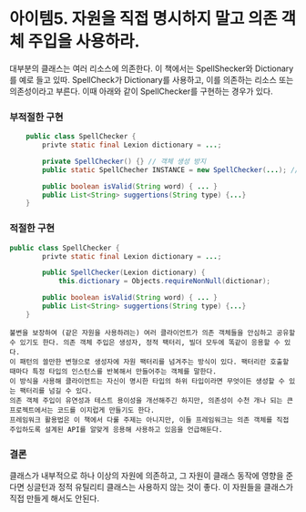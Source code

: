 # 아이템5. 자원을 직접 명시하지 말고 의존 객체 주입을 사용하라.

대부분의 클래스는 여러 리소스에 의존한다. 이 책에서는 SpellShecker와 Dictionary를 예로 들고 있따. 
SpellCheck가 Dictionary를 사용하고, 이를 의존하는 리소스 또는 의존성이라고 부른다. 이때 아래와 같이 SpellChecker를 구현하는 경우가 있다.

### 부적절한 구현
``` java
    public class SpellChecker {
        privte static final Lexion dictionary = ...;

        private SpellChecker() {} // 객체 생성 방지
        public static SpellChecher INSTANCE = new SpellChecker(...); //static으로 생성

        public boolean isValid(String word) { ... }
        public List<String> suggertions(String type) {...}
    }
```

### 적절한 구현
```java
public class SpellChecker {
        privte static final Lexion dictionary = ...;

        public SpellChecker(Lexion dictionary) {
            this.dictionary = Objects.requireNonNull(dictionar);

        public boolean isValid(String word) { ... }
        public List<String> suggertions(String type) {...}
    }
```

```
불변을 보장하여 (같은 자원을 사용하려는) 여러 클라이언트가 의존 객체들을 안심하고 공유할 수 있기도 한다. 의존 객체 주입은 생성자, 정적 팩터리, 빌더 모두에 똑같이 응용할 수 있다.
이 패턴의 쓸만한 변형으로 생성자에 자원 팩터리를 넘겨주는 방식이 있다. 팩터리란 호출할 때마다 특정 타입의 인스턴스를 반복해서 만들어주는 객체를 말한다.
이 방식을 사용해 클라이언트는 자신이 명시한 타입의 하위 타입이라면 무엇이든 생성할 수 있는 팩터리를 넘길 수 있다.
의존 객체 주입이 유연성과 테스트 용이성을 개선해주긴 하지만, 의존성이 수천 개나 되는 큰 프로젝트에서는 코드를 이지럽게 만들기도 한다.
프레임워크 활용법은 이 책에서 다룰 주제는 아니지만, 이들 프레임워크는 의존 객체를 직접 주입하도록 설계된 API를 알맞게 응용해 사용하고 있음을 언급해둔다.

```

### 결론
클래스가 내부적으로 하나 이상의 자원에 의존하고, 그 자원이 클래스 동작에 영향을 준다면 싱글턴과 정적 유틸리티 클래스는 사용하지 않는 것이 좋다. 이 자원들을 클래스가 직접 만들게 해서도 안된다.
